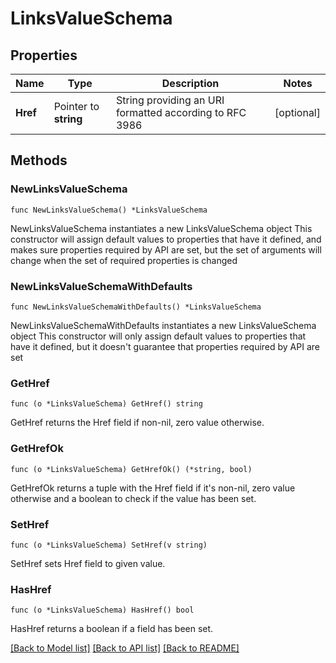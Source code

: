 # LinksValueSchema

## Properties

Name | Type | Description | Notes
------------ | ------------- | ------------- | -------------
**Href** | Pointer to **string** | String providing an URI formatted according to RFC 3986 | [optional] 

## Methods

### NewLinksValueSchema

`func NewLinksValueSchema() *LinksValueSchema`

NewLinksValueSchema instantiates a new LinksValueSchema object
This constructor will assign default values to properties that have it defined,
and makes sure properties required by API are set, but the set of arguments
will change when the set of required properties is changed

### NewLinksValueSchemaWithDefaults

`func NewLinksValueSchemaWithDefaults() *LinksValueSchema`

NewLinksValueSchemaWithDefaults instantiates a new LinksValueSchema object
This constructor will only assign default values to properties that have it defined,
but it doesn't guarantee that properties required by API are set

### GetHref

`func (o *LinksValueSchema) GetHref() string`

GetHref returns the Href field if non-nil, zero value otherwise.

### GetHrefOk

`func (o *LinksValueSchema) GetHrefOk() (*string, bool)`

GetHrefOk returns a tuple with the Href field if it's non-nil, zero value otherwise
and a boolean to check if the value has been set.

### SetHref

`func (o *LinksValueSchema) SetHref(v string)`

SetHref sets Href field to given value.

### HasHref

`func (o *LinksValueSchema) HasHref() bool`

HasHref returns a boolean if a field has been set.


[[Back to Model list]](../README.md#documentation-for-models) [[Back to API list]](../README.md#documentation-for-api-endpoints) [[Back to README]](../README.md)


